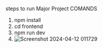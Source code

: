 steps to run Major Project
COMANDS
1. npm install
2. cd frontend
3. npm run dev
4. ![Screenshot 2024-04-12 011729](https://github.com/Himanshu7098/Fed/assets/161428759/06a5c4ca-ac94-423a-aff1-eb60dc7677d4)


